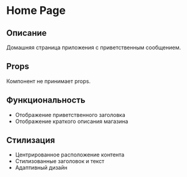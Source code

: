 # Home Page

## Описание
Домашняя страница приложения с приветственным сообщением.

## Props
Компонент не принимает props.

## Функциональность
- Отображение приветственного заголовка
- Отображение краткого описания магазина

## Стилизация
- Центрированное расположение контента
- Стилизованные заголовок и текст
- Адаптивный дизайн
